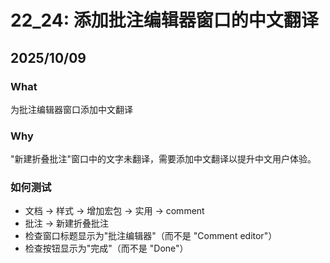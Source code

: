 # 22_24: 添加批注编辑器窗口的中文翻译

## 2025/10/09
### What
为批注编辑器窗口添加中文翻译

### Why
"新建折叠批注"窗口中的文字未翻译，需要添加中文翻译以提升中文用户体验。

### 如何测试
+ 文档 -> 样式 -> 增加宏包 -> 实用 -> comment
+ 批注 -> 新建折叠批注
+ 检查窗口标题显示为"批注编辑器"（而不是 "Comment editor"）
+ 检查按钮显示为"完成"（而不是 "Done"）

